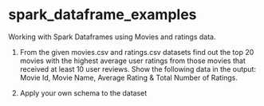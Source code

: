 # spark_dataframe_examples
Working with Spark Dataframes using Movies and ratings data. 

1. From the given movies.csv and ratings.csv datasets find out the top 20 movies with the 
highest average user ratings from those movies that received at least 10 user reviews. 
Show the following data in the output: Movie Id, Movie Name, Average Rating & Total 
Number of Ratings. 

2. Apply your own schema to the dataset
